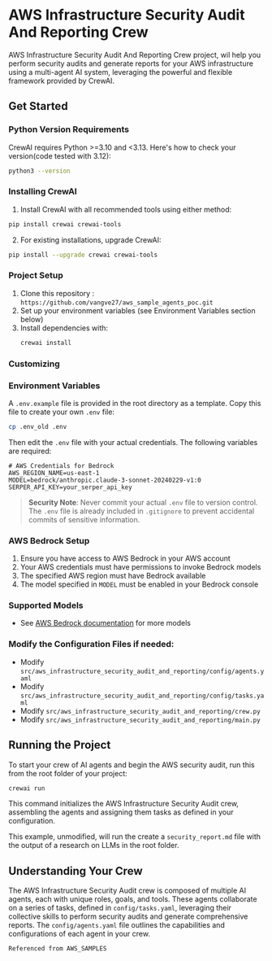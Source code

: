 # AWS Infrastructure Security Audit And Reporting Crew
AWS Infrastructure Security Audit And Reporting Crew project, wil help you perform security audits and generate reports for your AWS infrastructure using a multi-agent AI system, leveraging the powerful and flexible framework provided by CrewAI.

## Get Started

### Python Version Requirements

CrewAI requires Python >=3.10 and <3.13. Here's how to check your version(code tested with 3.12):

```bash
python3 --version
```

### Installing CrewAI

1. Install CrewAI with all recommended tools using either method:

```bash
pip install crewai crewai-tools
```

2. For existing installations, upgrade CrewAI:

```bash
pip install --upgrade crewai crewai-tools
```


### Project Setup

1. Clone this repository : `https://github.com/vangve27/aws_sample_agents_poc.git`
2. Set up your environment variables (see Environment Variables section below)
3. Install dependencies with:
    ```bash
    crewai install
    ```

### Customizing
### Environment Variables

A `.env.example` file is provided in the root directory as a template. Copy this file to create your own `.env` file:

```bash
cp .env_old .env
```

Then edit the `.env` file with your actual credentials. The following variables are required:

```env
# AWS Credentials for Bedrock
AWS_REGION_NAME=us-east-1
MODEL=bedrock/anthropic.claude-3-sonnet-20240229-v1:0
SERPER_API_KEY=your_serper_api_key
```

> **Security Note**: Never commit your actual `.env` file to version control. The `.env` file is already included in `.gitignore` to prevent accidental commits of sensitive information.

### AWS Bedrock Setup
1. Ensure you have access to AWS Bedrock in your AWS account
2. Your AWS credentials must have permissions to invoke Bedrock models
3. The specified AWS region must have Bedrock available
4. The model specified in `MODEL` must be enabled in your Bedrock console

### Supported Models
- See [AWS Bedrock documentation](https://docs.aws.amazon.com/bedrock/latest/userguide/model-ids-arns.html) for more models

### Modify the Configuration Files if needed:
- Modify `src/aws_infrastructure_security_audit_and_reporting/config/agents.yaml`
- Modify `src/aws_infrastructure_security_audit_and_reporting/config/tasks.yaml` 
- Modify `src/aws_infrastructure_security_audit_and_reporting/crew.py`
- Modify `src/aws_infrastructure_security_audit_and_reporting/main.py`

## Running the Project

To start your crew of AI agents and begin the AWS security audit, run this from the root folder of your project:

```bash
crewai run
```

This command initializes the AWS Infrastructure Security Audit crew, assembling the agents and assigning them tasks as defined in your configuration.

This example, unmodified, will run the create a `security_report.md` file with the output of a research on LLMs in the root folder.

## Understanding Your Crew

The AWS Infrastructure Security Audit crew is composed of multiple AI agents, each with unique roles, goals, and tools. These agents collaborate on a series of tasks, defined in `config/tasks.yaml`, leveraging their collective skills to perform security audits and generate comprehensive reports. The `config/agents.yaml` file outlines the capabilities and configurations of each agent in your crew.

```Reference
Referenced from AWS_SAMPLES
```
